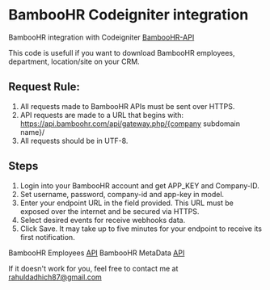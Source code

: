 # BambooHR Codeigniter integration 
BambooHR integration with Codeigniter [BambooHR-API](https://www.bamboohr.com/api/documentation/) 

This code is usefull if you want to download BambooHR employees, department, location/site on your CRM.

## Request Rule:
1. All requests made to BambooHR APIs must be sent over HTTPS.
2. API requests are made to a URL that begins with: https://api.bamboohr.com/api/gateway.php/{company subdomain name}/
3. All requests should be in UTF-8.

## Steps
1. Login into your BambooHR account and get APP_KEY and Company-ID.
2. Set username, password, company-id and app-key in model.
3. Enter your endpoint URL in the field provided. This URL must be exposed over the internet and be secured via HTTPS.
4. Select desired events for receive webhooks data.
5. Click Save. It may take up to five minutes for your endpoint to receive its first notification.

BambooHR Employees [API](https://www.bamboohr.com/api/documentation/employees.php)
BambooHR MetaData [API](https://www.bamboohr.com/api/documentation/metadata.php)

If it doesn't work for you, feel free to contact me at rahuldadhich87@gmail.com